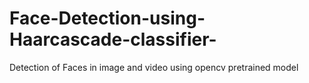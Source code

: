 # Face-Detection-using-Haarcascade-classifier-
Detection of Faces in image and video using opencv pretrained model
